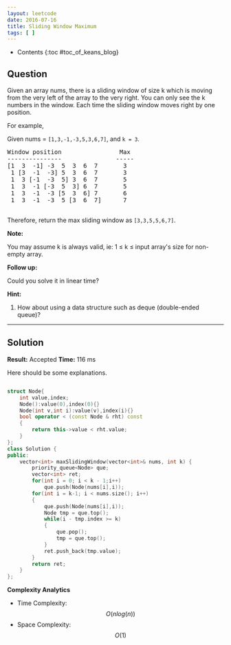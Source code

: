 ```yaml
---
layout: leetcode
date: 2016-07-16
title: Sliding Window Maximum
tags: [ ]
---
```


* Contents
{:toc #toc_of_keans_blog}

## Question

Given an array nums, there is a sliding window of size k which is moving from the very left of the array to the very right. You can only see the k numbers in the window. Each time the sliding window moves right by one position.

For example,

Given nums = ``[1,3,-1,-3,5,3,6,7]``, and `k = 3`.

<pre>
Window position                Max
---------------               -----
[1  3  -1] -3  5  3  6  7       3
 1 [3  -1  -3] 5  3  6  7       3
 1  3 [-1  -3  5] 3  6  7       5
 1  3  -1 [-3  5  3] 6  7       5
 1  3  -1  -3 [5  3  6] 7       6
 1  3  -1  -3  5 [3  6  7]      7
 </pre>

Therefore, return the max sliding window as ``[3,3,5,5,6,7]``.

**Note:**

You may assume k is always valid, ie: 1 ≤ k ≤ input array's size for non-empty array.


**Follow up:**

Could you solve it in linear time?


**Hint:**

1. How about using a data structure such as deque (double-ended queue)?

***

## Solution

**Result:** Accepted **Time:** 116 ms

Here should be some explanations.

```cpp

struct Node{
    int value,index;
    Node():value(0),index(0){}
    Node(int v,int i):value(v),index(i){}
    bool operator < (const Node & rht) const
    {
        return this->value < rht.value;
    }
};
class Solution {
public:
    vector<int> maxSlidingWindow(vector<int>& nums, int k) {
        priority_queue<Node> que;
        vector<int> ret;
        for(int i = 0; i < k - 1;i++)
            que.push(Node(nums[i],i));
        for(int i = k-1; i < nums.size(); i++)
        {
            que.push(Node(nums[i],i));
            Node tmp = que.top();
            while(i - tmp.index >= k)
            {
                que.pop();
                tmp = que.top();
            }
            ret.push_back(tmp.value);
        }
        return ret;
    }
};
```

**Complexity Analytics**

- Time Complexity: $$O(nlog(n))$$
- Space Complexity: $$O(1)$$
